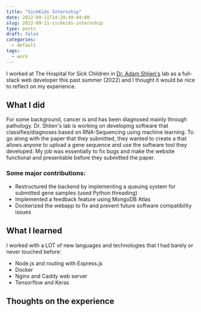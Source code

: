 ```yaml
---
title: "SickKids Internship"
date: 2022-09-11T14:29:49-04:00
slug: 2022-09-11-sickkids-internship
type: posts
draft: false
categories:
  - default
tags:
  - work
---
```


I worked at The Hospital for Sick Children in [Dr. Adam Shlien's](https://www.sickkids.ca/en/staff/s/adam-shlien/) lab as a full-stack web developer this past summer (2022) and I thought it would be nice to reflect on my experience.

## What I did
For some background, cancer is and has been diagnosed mainly through pathology. Dr. Shlien's lab is working on developing software that classifies/diagnoses based on RNA-Sequencing using machine learning. To go along with the paper that they submitted, they wanted to create a that allows anyone to upload a gene sequence and use the software tool they developed. My job was essentially to fix bugs and make the website functional and presentable before they submitted the paper.

### Some major contributions:
- Restructured the backend by implementing a queuing system for submitted gene samples (used Python threading)
- Implemented a feedback feature using MongoDB Atlas
- Dockerized the webapp to fix and prevent future software compatibility issues

## What I learned
I worked with a LOT of new languages and technologies that I had barely or never touched before:
- Node.js and routing with Express.js
- Docker
- Nginx and Caddy web server
- Tensorflow and Keras

## Thoughts on the experience